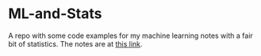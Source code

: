 # ML-and-Stats
A repo with some code examples for my machine learning notes with a fair bit of statistics.
The notes are at [this link](https://github.com/sbalan7/ML-and-Stats/raw/master/LaTeX%20Notes/machine_learning.pdf).
